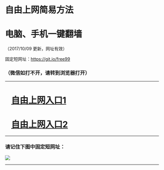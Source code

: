 ﻿# 自由上网简易方法

# 电脑、手机一键翻墙

（2017/10/09 更新，网址有效）

固定短网址：https://git.io/free99

### （微信如打不开，请转到浏览器打开）


***





# &nbsp;&nbsp; <a href="http://ft1131814625.fwq-tz-1001.info/fwqtz01.html?t=100900125993 " target="_blank">自由上网入口1</a>
# &nbsp;&nbsp; <a href="http://ft1457814601.fwq-tz-1002.info/fwqtz02.html?t=100900113479 " target="_blank">自由上网入口2</a>
***

### 请记住下图中固定短网址：

<img src="https://s3-us-west-2.amazonaws.com/fwq-1001/yjfq-20170905okok.png" /> 


***

